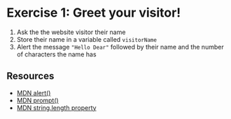 # Exercise 1: Greet your visitor!

1. Ask the the website visitor their name
1. Store their name in a variable called `visitorName`
1. Alert the message `"Hello Dear"` followed by their name and the number of characters the name has

## Resources

- [MDN alert()](https://developer.mozilla.org/en-US/docs/Web/API/Window/alert)
- [MDN prompt()](https://developer.mozilla.org/en-US/docs/Web/API/Window/prompt)
- [MDN string.length property](https://developer.mozilla.org/en-US/docs/Web/JavaScript/Reference/Global_Objects/String/length#basic_usage)

